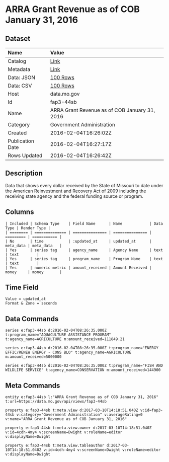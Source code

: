 # ARRA Grant Revenue as of COB January 31, 2016

## Dataset

| Name | Value |
| :--- | :---- |
| Catalog | [Link](https://catalog.data.gov/dataset/arra-grant-revenue-as-of-cob-january-31-2016) |
| Metadata | [Link](https://data.mo.gov/api/views/fap3-44sb) |
| Data: JSON | [100 Rows](https://data.mo.gov/api/views/fap3-44sb/rows.json?max_rows=100) |
| Data: CSV | [100 Rows](https://data.mo.gov/api/views/fap3-44sb/rows.csv?max_rows=100) |
| Host | data.mo.gov |
| Id | fap3-44sb |
| Name | ARRA Grant Revenue as of COB January 31, 2016 |
| Category | Government Administration |
| Created | 2016-02-04T16:26:02Z |
| Publication Date | 2016-02-04T16:27:17Z |
| Rows Updated | 2016-02-04T16:26:42Z |

## Description

Data that shows every dollar received by the State of Missouri to date under the American Reinvestment and Recovery Act of 2009 including the receiving state agency and the federal funding source or program.

## Columns

```ls
| Included | Schema Type    | Field Name      | Name            | Data Type | Render Type |
| ======== | ============== | =============== | =============== | ========= | =========== |
| No       | time           | :updated_at     | updated_at      | meta_data | meta_data   |
| Yes      | series tag     | agency_name     | Agency Name     | text      | text        |
| Yes      | series tag     | program_name    | Program Name    | text      | text        |
| Yes      | numeric metric | amount_received | Amount Received | money     | money       |
```

## Time Field

```ls
Value = updated_at
Format & Zone = seconds
```

## Data Commands

```ls
series e:fap3-44sb d:2016-02-04T08:26:35.000Z t:program_name="AQUACULTURE ASSISTANCE PROGRAM" t:agency_name=AGRICULTURE m:amount_received=111849.21

series e:fap3-44sb d:2016-02-04T08:26:35.000Z t:program_name="ENERGY EFFIC/RENEW ENERGY - CONS BLO" t:agency_name=AGRICULTURE m:amount_received=5000000

series e:fap3-44sb d:2016-02-04T08:26:35.000Z t:program_name="FISH AND WILDLIFE SERVICE" t:agency_name=CONSERVATION m:amount_received=144900
```

## Meta Commands

```ls
entity e:fap3-44sb l:"ARRA Grant Revenue as of COB January 31, 2016" t:url=https://data.mo.gov/api/views/fap3-44sb

property e:fap3-44sb t:meta.view d:2017-03-10T14:18:51.040Z v:id=fap3-44sb v:category="Government Administration" v:averageRating=0 v:name="ARRA Grant Revenue as of COB January 31, 2016"

property e:fap3-44sb t:meta.view.owner d:2017-03-10T14:18:51.040Z v:id=4cdh-4my4 v:screenName=Dwight v:roleName=editor v:displayName=Dwight

property e:fap3-44sb t:meta.view.tableauthor d:2017-03-10T14:18:51.040Z v:id=4cdh-4my4 v:screenName=Dwight v:roleName=editor v:displayName=Dwight
```